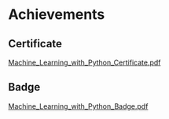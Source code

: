 

# Achievements
## Certificate
[Machine_Learning_with_Python_Certificate.pdf](https://prod-files-secure.s3.us-west-2.amazonaws.com/03e82b26-cccb-4906-bb56-adabcbdc0655/0f35a87e-0c16-48ac-af62-4e4cc34c6a19/Machine_Learning_with_Python_Certificate.pdf?X-Amz-Algorithm=AWS4-HMAC-SHA256&X-Amz-Content-Sha256=UNSIGNED-PAYLOAD&X-Amz-Credential=ASIAZI2LB4665US35EMB%2F20250129%2Fus-west-2%2Fs3%2Faws4_request&X-Amz-Date=20250129T101536Z&X-Amz-Expires=3600&X-Amz-Security-Token=IQoJb3JpZ2luX2VjEIH%2F%2F%2F%2F%2F%2F%2F%2F%2F%2FwEaCXVzLXdlc3QtMiJHMEUCIQDxcJxbvgV0Q0l769BsfQBsQfYu41nxQBA01ntbjuVJaQIgbxaZq2ArOlcU5n5Xl76sUM08GIs2DacncOLZqk7VSP0qiAQIiv%2F%2F%2F%2F%2F%2F%2F%2F%2F%2FARAAGgw2Mzc0MjMxODM4MDUiDDm0URgBbV8obWa%2FcircA0ZGW2%2FBZzVy3AGhCN%2FyXdvc1lzrq7sWk2r3SzCoZHFYCAz2qDLu%2Fe92e3Qh1mesrFAMmGVqzxv3RGKj4flnMvkiHhdZTY5hXDcbOv1Vp0QvKo%2FMiWbU71aB2KJr2H%2F4hEauo%2BFHnmagCFPQyvOInAa4IBu0d5HYSuPar1VTXL06C6y5drqXcAvG6TWPhTFNSEGWv8xnJzl%2FGYE62Rpy0R4HJjZj6tq%2BS5kZfyfNgV4mBCy9Jj6ioOH0BY6xyOI9w9%2BWp%2F2off6%2FeLLvqovH9V7wUuZmn3m7pb7Xj3P0hP38yl3nnEsx%2FJ9fIfadgcnhcf%2FPyrXGbhHDqVicNl81iGAVff1MM9TSCu6Ylv%2FuTRKUTR3tVMsWRsy%2BuE4NSmgiCk%2FqnY3%2FKOqPMhNdgagNm0YYf%2Fxi4wluL6%2BdMfhgInpQrmf3nmzQ2hSfi1m%2BQvgFzJekJG2DTT%2FEvVr5OtCRkHLeUxcwH32%2FXeVXoEJMWGsvLwG%2BAplrKdGF%2BViiS61kpYJujJ8BxCjTRzxXtrYG9VuSNf1H39il5sfOjJldfU%2BEwPeObN4ALDYcoBdMQ5N4hdelD8btQtA9aiwCQ0Yln9TaB5FcZg5%2BJ9umJwMl97Cu5Kyi38tfpdx28P6DMMvj57wGOqUBqBOZI6i4WSik9xsj3rS0%2FUOGrHehPBkqHAdTFMqO7PUPF%2B5rl8F1MguQWny9hBs%2F%2F7sTrY3sywsJ2ALKllCKLqOzOpA5%2B24cgBw60za%2FTE1ZfhfhObqYIS3Gnn8QHWXuOBIb8avZZXQXqXomw9EjmO5Tem5Rbf98%2F00u8op31F%2ByaKdIHVvnZ8wTY8iSE5DiDlDIoIXdz0MXtpatMZXEbZHCQxIY&X-Amz-Signature=f181d6a5e24926a1d59d4d2027531f638107d575ac14903ac346d60cefe711a2&X-Amz-SignedHeaders=host&x-id=GetObject)
## Badge
[Machine_Learning_with_Python_Badge.pdf](https://prod-files-secure.s3.us-west-2.amazonaws.com/03e82b26-cccb-4906-bb56-adabcbdc0655/ff622a22-73d6-44e3-9c7b-e89a8e61b7aa/Machine_Learning_with_Python_Badge.pdf?X-Amz-Algorithm=AWS4-HMAC-SHA256&X-Amz-Content-Sha256=UNSIGNED-PAYLOAD&X-Amz-Credential=ASIAZI2LB4665US35EMB%2F20250129%2Fus-west-2%2Fs3%2Faws4_request&X-Amz-Date=20250129T101536Z&X-Amz-Expires=3600&X-Amz-Security-Token=IQoJb3JpZ2luX2VjEIH%2F%2F%2F%2F%2F%2F%2F%2F%2F%2FwEaCXVzLXdlc3QtMiJHMEUCIQDxcJxbvgV0Q0l769BsfQBsQfYu41nxQBA01ntbjuVJaQIgbxaZq2ArOlcU5n5Xl76sUM08GIs2DacncOLZqk7VSP0qiAQIiv%2F%2F%2F%2F%2F%2F%2F%2F%2F%2FARAAGgw2Mzc0MjMxODM4MDUiDDm0URgBbV8obWa%2FcircA0ZGW2%2FBZzVy3AGhCN%2FyXdvc1lzrq7sWk2r3SzCoZHFYCAz2qDLu%2Fe92e3Qh1mesrFAMmGVqzxv3RGKj4flnMvkiHhdZTY5hXDcbOv1Vp0QvKo%2FMiWbU71aB2KJr2H%2F4hEauo%2BFHnmagCFPQyvOInAa4IBu0d5HYSuPar1VTXL06C6y5drqXcAvG6TWPhTFNSEGWv8xnJzl%2FGYE62Rpy0R4HJjZj6tq%2BS5kZfyfNgV4mBCy9Jj6ioOH0BY6xyOI9w9%2BWp%2F2off6%2FeLLvqovH9V7wUuZmn3m7pb7Xj3P0hP38yl3nnEsx%2FJ9fIfadgcnhcf%2FPyrXGbhHDqVicNl81iGAVff1MM9TSCu6Ylv%2FuTRKUTR3tVMsWRsy%2BuE4NSmgiCk%2FqnY3%2FKOqPMhNdgagNm0YYf%2Fxi4wluL6%2BdMfhgInpQrmf3nmzQ2hSfi1m%2BQvgFzJekJG2DTT%2FEvVr5OtCRkHLeUxcwH32%2FXeVXoEJMWGsvLwG%2BAplrKdGF%2BViiS61kpYJujJ8BxCjTRzxXtrYG9VuSNf1H39il5sfOjJldfU%2BEwPeObN4ALDYcoBdMQ5N4hdelD8btQtA9aiwCQ0Yln9TaB5FcZg5%2BJ9umJwMl97Cu5Kyi38tfpdx28P6DMMvj57wGOqUBqBOZI6i4WSik9xsj3rS0%2FUOGrHehPBkqHAdTFMqO7PUPF%2B5rl8F1MguQWny9hBs%2F%2F7sTrY3sywsJ2ALKllCKLqOzOpA5%2B24cgBw60za%2FTE1ZfhfhObqYIS3Gnn8QHWXuOBIb8avZZXQXqXomw9EjmO5Tem5Rbf98%2F00u8op31F%2ByaKdIHVvnZ8wTY8iSE5DiDlDIoIXdz0MXtpatMZXEbZHCQxIY&X-Amz-Signature=44346d9c5721add9b41326088ccf2dc2208a259791711eaecb35d0d8d4d42ba1&X-Amz-SignedHeaders=host&x-id=GetObject)